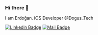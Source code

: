 ### Hi there 👋

<!--
**erdogantrpc/erdogantrpc** is a ✨ _special_ ✨ repository because its `README.md` (this file) appears on your GitHub profile.

Here are some ideas to get you started:

- 🔭 I’m currently working on ...
- 🌱 I’m currently learning ...
- 👯 I’m looking to collaborate on ...
- 🤔 I’m looking for help with ...
- 💬 Ask me about ...
- 📫 How to reach me: ...
- 😄 Pronouns: ...
- ⚡ Fun fact: ...
-->
<!--
<img align='right' src="https://github-readme-stats.vercel.app/api?username=erdogantrpc&show_icons=true&theme=dracula">
-->
I am Erdoğan. iOS Developer @Dogus_Tech


[![Linkedin Badge](https://img.shields.io/badge/linkedin-%230077B5.svg?&style=for-the-badge&logo=linkedin&logoColor=white)](https://www.linkedin.com/in/erdogan-turpcu)
[![Mail Badge](https://img.shields.io/badge/email-c14438?style=for-the-badge&logo=Gmail&logoColor=white&link=mailto:erdogantrpc@gmail.com)](mailto:erdogantrpc@gmail.com)

